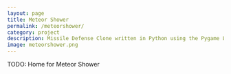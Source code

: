 ```yaml
---
layout: page
title: Meteor Shower
permalink: /meteorshower/
category: project
description: Missile Defense Clone written in Python using the Pygame Library.
image: meteorshower.png
---
```


TODO: Home for Meteor Shower